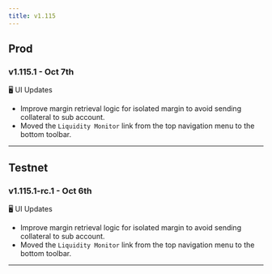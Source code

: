 ```yaml
---
title: v1.115
---
```

## Prod
### v1.115.1 - Oct 7th
🖥️ UI Updates
* Improve margin retrieval logic for isolated margin to avoid sending collateral to sub account.
* Moved the `Liquidity Monitor` link from the top navigation menu to the bottom toolbar.
---

## Testnet
### v1.115.1-rc.1 - Oct 6th
🖥️ UI Updates
* Improve margin retrieval logic for isolated margin to avoid sending collateral to sub account.
* Moved the `Liquidity Monitor` link from the top navigation menu to the bottom toolbar.
---
